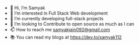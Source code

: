 - 👋 Hi, I’m Samyak
- 👀 I’m interested in Full Stack Web development
- 🌱 I’m currently developing full-stack projects
- 💞️ I’m looking to Contribute to open source as much as I can
- 📫 How to reach me samyakjain092@gmail.com
- 📚 You can read my blogs at https://dev.to/samyak112

<!---
samyak112/samyak112 is a ✨ special ✨ repository because its `README.md` (this file) appears on your GitHub profile.
You can click the Preview link to take a look at your changes.
--->
